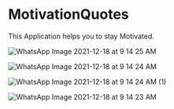 # MotivationQuotes

This Application helps you to stay Motivated.

![WhatsApp Image 2021-12-18 at 9 14 25 AM](https://user-images.githubusercontent.com/67241289/146627954-d8cc1d9c-277f-47f5-917f-8398138d05a4.jpeg)

![WhatsApp Image 2021-12-18 at 9 14 24 AM](https://user-images.githubusercontent.com/67241289/146627958-10b3f32e-d08f-4da4-95c6-a569a2cdcf8d.jpeg)

![WhatsApp Image 2021-12-18 at 9 14 24 AM (1)](https://user-images.githubusercontent.com/67241289/146627960-52090650-244c-4d19-8d20-0192db38f66f.jpeg)

![WhatsApp Image 2021-12-18 at 9 14 23 AM](https://user-images.githubusercontent.com/67241289/146627963-90ef8006-c87a-4f14-aeb3-cedccc3921df.jpeg)
